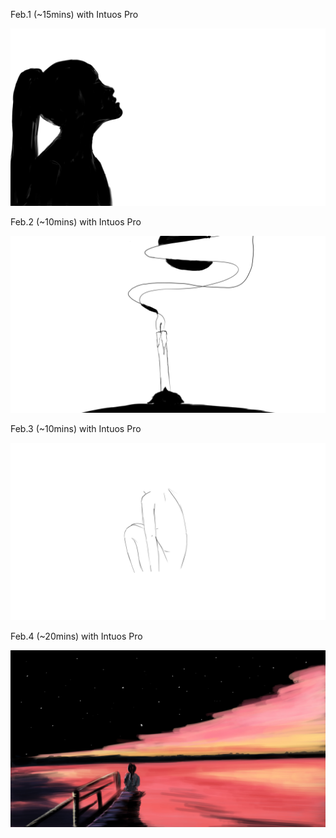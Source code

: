 Feb.1 (~15mins) with Intuos Pro

![Shadow](1.jpg)

Feb.2 (~10mins) with Intuos Pro

![Candle](2.jpg)

Feb.3 (~10mins) with Intuos Pro

![Side](3.jpg)

Feb.4 (~20mins) with Intuos Pro

![Path](4.jpg)

